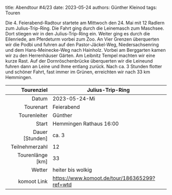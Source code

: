 title: Abendtour #4/23 
date: 2023-05-24 
authors: Günther Kleinod 
tags: Touren  

Die 4. Feierabend-Radtour startete am Mittwoch den 24. Mai mit 12 Radlern zum Julius-Trip-Ring. Die Fahrt ging durch die Leinemasch zum Maschsee. Dort stiegen wir in den Julius-Trip-Ring ein. Weiter ging es durch die Eilenriede, am Pferdeturm vorbei zum Zoo. An Vier Grenzen überquerten wir die Podbi und fuhren auf den Pastor-Jäckel-Weg, Niedersachsenring und dem Hans-Meinecke-Weg nach Hainholz. 
Vorbei am Berggarten kamen wir zu den Herrenhäuser Gärten. Am Leibnitz Tempel machten wir eine kurze Rast. Auf der Dornröschenbrücke überquerten wir die Leineund fuhren dann an Leine und Ihme entlang zurück. Nach ca. 3 Stunden flotter und schöner Fahrt, fast immer im Grünen, erreichten wir nach 33 km Hemmingen.

Tourenziel       | Julius-Trip-Ring
---------------: | ----------------------- 
Datum            | 2023-05-24-Mi
Tourenart        | Feierabend
Tourenleiter     | Günther
Start            | Hemmingen Rathaus 16:00
Dauer [Stunden]  | ca. 3
Teilnehmerzahl   | 12
Tourenlänge [km] | 33
Wetter           | heiter bis wolkig
komoot Link      | <https://www.komoot.de/tour/186365299?ref=wtd>
 
